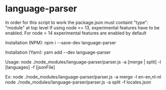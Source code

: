 # language-parser

 In order for this script to work the package.json must containt "type": "module" at top level
 If using node <= 13, experimental features have to be enabled. For node > 14 experimental features
 are enabled by default

Installation (NPM): npm i --save-dev language-parser

Installation (Yarn): yarn add --dev language-parser

 Usage: node ./node_modules/language-parser/parser.js -a [merge | split] -l [languages] -f [jsonFile]
 
 Ex: node ./node_modules/language-parser/parser.js -a merge -l en-en,nl-nl
     node ./node_modules/language-parser/parser.js -a split -f locales.json
